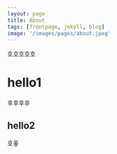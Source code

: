 ```yaml
---
layout: page
title: About
tags: [frontpage, jekyll, blog]
image: '/images/pages/about.jpeg'
---
```


호호호호호

# hello1

후후후후

## hello2


호홓

